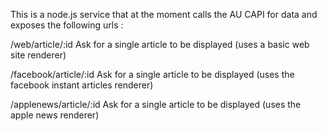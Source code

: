 This is a node.js service that at the moment calls the AU CAPI for data and exposes the following urls :

/web/article/:id
Ask for a single article to be displayed (uses a basic web site renderer)

/facebook/article/:id
Ask for a single article to be displayed (uses the facebook instant articles renderer)

/applenews/article/:id
Ask for a single article to be displayed (uses the apple news renderer)

